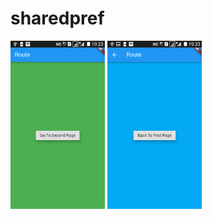 # sharedpref

<img src="screenshots/route1.png" width="30%" height="30%">	<img src="screenshots/route2.png" width="30%" height="30%">
